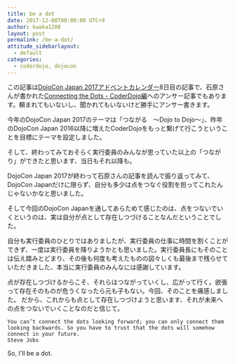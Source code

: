 ```yaml
---
title: be a dot
date: 2017-12-08T00:00:00 UTC+9
author: kwaka1208
layout: post
permalink: /be-a-dot/
attitude_sidebarlayout:
  - default
categories:
  - coderdojo, dojocon
---
```

この記事は[DojoCon Japan 2017アドベントカレンダー](https://adventar.org/calendars/2476)8日目の記事で、石原さんが書かれた[Connecting the Dots - CoderDojo編](http://blog.champierre.com/1110)へのアンサー記事でもあります。頼まれてもいないし、聞かれてもいないけど勝手にアンサー書きます。

今年のDojoCon Japan 2017のテーマは「つながる　〜Dojo to Dojo〜」、昨年のDojoCon Japan 2016以降に増えたCoderDojoをもっと繋げて行こうということを目標にテーマを設定しました。

そして、終わってみておそらく実行委員のみんなが思っていた以上の「つながり」ができたと思います、当日もそれ以降も。

DojoCon Japan 2017が終わって石原さんの記事を読んで振り返ってみて、DojoCon Japanだけに限らず、自分も多少は点をつなぐ役割を担ってこれたんじゃないかなと思いました。

そして今回のDojoCon Japanを通してあらためて感じたのは、点をつないでいくというのは、実は自分が点として存在しつづけることなんだということでした。

自分も実行委員のひとりではありましたが、実行委員の仕事に時間を割くことができず、一度は実行委員を降りようかとも思いました。実行委員長にもそのことは伝え踏みとどまり、その後も何度も考えたものの図々しくも最後まで残らせていただきました、本当に実行委員のみんなには感謝しています。

点が存在しつづけるからこそ、それらはつながっていくし、広がって行く。欲張って存在そのものが危うくなったら元も子もない。今回、そのことを痛感しました。
だから、これからも点として存在しつづけようと思います、それが未来への点をつないでいくことなのだと信じて。

```
You can’t connect the dots looking forward; you can only connect them looking backwards. So you have to trust that the dots will somehow connect in your future.   
Steve Jobs
````

So, I'll be a dot.
